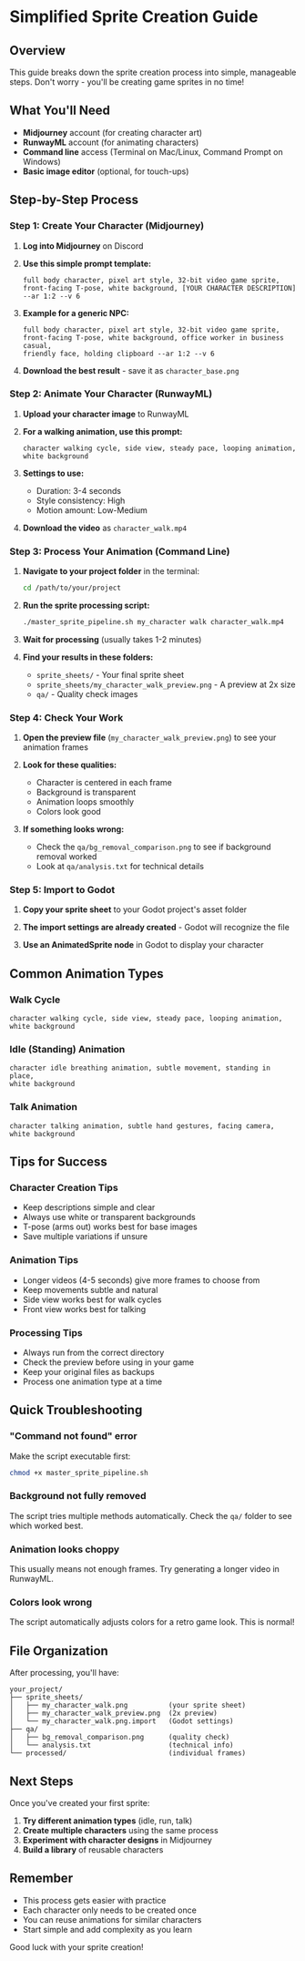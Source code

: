 # Simplified Sprite Creation Guide

## Overview
This guide breaks down the sprite creation process into simple, manageable steps. Don't worry - you'll be creating game sprites in no time!

## What You'll Need
- **Midjourney** account (for creating character art)
- **RunwayML** account (for animating characters)
- **Command line** access (Terminal on Mac/Linux, Command Prompt on Windows)
- **Basic image editor** (optional, for touch-ups)

## Step-by-Step Process

### Step 1: Create Your Character (Midjourney)

1. **Log into Midjourney** on Discord

2. **Use this simple prompt template:**
   ```
   full body character, pixel art style, 32-bit video game sprite, 
   front-facing T-pose, white background, [YOUR CHARACTER DESCRIPTION]
   --ar 1:2 --v 6
   ```

3. **Example for a generic NPC:**
   ```
   full body character, pixel art style, 32-bit video game sprite, 
   front-facing T-pose, white background, office worker in business casual, 
   friendly face, holding clipboard --ar 1:2 --v 6
   ```

4. **Download the best result** - save it as `character_base.png`

### Step 2: Animate Your Character (RunwayML)

1. **Upload your character image** to RunwayML

2. **For a walking animation, use this prompt:**
   ```
   character walking cycle, side view, steady pace, looping animation, 
   white background
   ```

3. **Settings to use:**
   - Duration: 3-4 seconds
   - Style consistency: High
   - Motion amount: Low-Medium

4. **Download the video** as `character_walk.mp4`

### Step 3: Process Your Animation (Command Line)

1. **Navigate to your project folder** in the terminal:
   ```bash
   cd /path/to/your/project
   ```

2. **Run the sprite processing script:**
   ```bash
   ./master_sprite_pipeline.sh my_character walk character_walk.mp4
   ```

3. **Wait for processing** (usually takes 1-2 minutes)

4. **Find your results in these folders:**
   - `sprite_sheets/` - Your final sprite sheet
   - `sprite_sheets/my_character_walk_preview.png` - A preview at 2x size
   - `qa/` - Quality check images

### Step 4: Check Your Work

1. **Open the preview file** (`my_character_walk_preview.png`) to see your animation frames

2. **Look for these qualities:**
   - Character is centered in each frame
   - Background is transparent
   - Animation loops smoothly
   - Colors look good

3. **If something looks wrong:**
   - Check the `qa/bg_removal_comparison.png` to see if background removal worked
   - Look at `qa/analysis.txt` for technical details

### Step 5: Import to Godot

1. **Copy your sprite sheet** to your Godot project's asset folder

2. **The import settings are already created** - Godot will recognize the file

3. **Use an AnimatedSprite node** in Godot to display your character

## Common Animation Types

### Walk Cycle
```
character walking cycle, side view, steady pace, looping animation, 
white background
```

### Idle (Standing) Animation
```
character idle breathing animation, subtle movement, standing in place, 
white background
```

### Talk Animation
```
character talking animation, subtle hand gestures, facing camera, 
white background
```

## Tips for Success

### Character Creation Tips
- Keep descriptions simple and clear
- Always use white or transparent backgrounds
- T-pose (arms out) works best for base images
- Save multiple variations if unsure

### Animation Tips
- Longer videos (4-5 seconds) give more frames to choose from
- Keep movements subtle and natural
- Side view works best for walk cycles
- Front view works best for talking

### Processing Tips
- Always run from the correct directory
- Check the preview before using in your game
- Keep your original files as backups
- Process one animation type at a time

## Quick Troubleshooting

### "Command not found" error
Make the script executable first:
```bash
chmod +x master_sprite_pipeline.sh
```

### Background not fully removed
The script tries multiple methods automatically. Check the `qa/` folder to see which worked best.

### Animation looks choppy
This usually means not enough frames. Try generating a longer video in RunwayML.

### Colors look wrong
The script automatically adjusts colors for a retro game look. This is normal!

## File Organization

After processing, you'll have:
```
your_project/
├── sprite_sheets/
│   ├── my_character_walk.png          (your sprite sheet)
│   ├── my_character_walk_preview.png  (2x preview)
│   └── my_character_walk.png.import   (Godot settings)
├── qa/
│   ├── bg_removal_comparison.png      (quality check)
│   └── analysis.txt                   (technical info)
└── processed/                         (individual frames)
```

## Next Steps

Once you've created your first sprite:

1. **Try different animation types** (idle, run, talk)
2. **Create multiple characters** using the same process
3. **Experiment with character designs** in Midjourney
4. **Build a library** of reusable characters

## Remember

- This process gets easier with practice
- Each character only needs to be created once
- You can reuse animations for similar characters
- Start simple and add complexity as you learn

Good luck with your sprite creation!